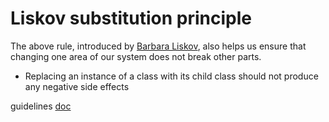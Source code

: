 # Liskov substitution principle

The above rule, introduced by [Barbara Liskov](https://en.wikipedia.org/wiki/Barbara_Liskov), also helps us ensure that changing one area of our system does not break other parts.

- Replacing an instance of a class with its child class should not produce any negative side effects

guidelines [doc](https://docs.google.com/document/d/1BodVqY4ykH1oNhYXxMtvLAp39941Ut-qD7_VK4il_uU/edit?usp=sharing)
